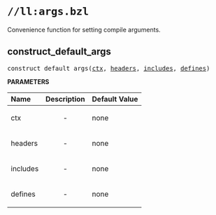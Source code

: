 <!-- Generated with Stardoc: http://skydoc.bazel.build -->

# `//ll:args.bzl`

Convenience function for setting compile arguments.


<a id="#construct_default_args"></a>

## construct_default_args

<pre>
construct_default_args(<a href="#construct_default_args-ctx">ctx</a>, <a href="#construct_default_args-headers">headers</a>, <a href="#construct_default_args-includes">includes</a>, <a href="#construct_default_args-defines">defines</a>)
</pre>



**PARAMETERS**


| Name  | Description | Default Value |
| :------------- | :------------- | :------------- |
| <a id="construct_default_args-ctx"></a>ctx |  <p align="center"> - </p>   |  none |
| <a id="construct_default_args-headers"></a>headers |  <p align="center"> - </p>   |  none |
| <a id="construct_default_args-includes"></a>includes |  <p align="center"> - </p>   |  none |
| <a id="construct_default_args-defines"></a>defines |  <p align="center"> - </p>   |  none |
